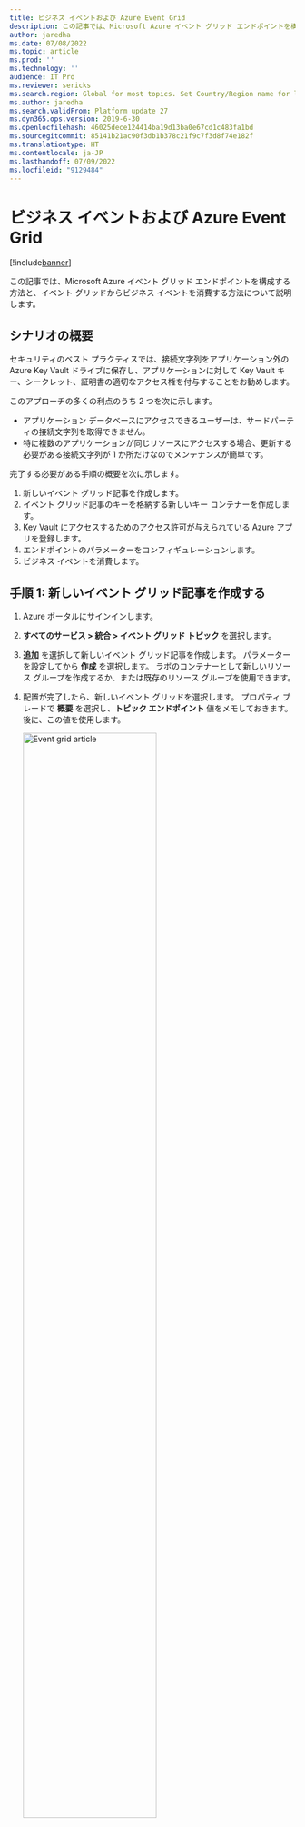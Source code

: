 ```yaml
---
title: ビジネス イベントおよび Azure Event Grid
description: この記事では、Microsoft Azure イベント グリッド エンドポイントを構成する方法と、イベント グリッドからビジネス イベントを消費する方法について説明します。
author: jaredha
ms.date: 07/08/2022
ms.topic: article
ms.prod: ''
ms.technology: ''
audience: IT Pro
ms.reviewer: sericks
ms.search.region: Global for most topics. Set Country/Region name for localizations
ms.author: jaredha
ms.search.validFrom: Platform update 27
ms.dyn365.ops.version: 2019-6-30
ms.openlocfilehash: 46025dece124414ba19d13ba0e67cd1c483fa1bd
ms.sourcegitcommit: 85141b21ac90f3db1b378c21f9c7f3d8f74e182f
ms.translationtype: HT
ms.contentlocale: ja-JP
ms.lasthandoff: 07/09/2022
ms.locfileid: "9129484"
---
```

# <a name="business-events-and-azure-event-grid"></a>ビジネス イベントおよび Azure Event Grid
[!include[banner](../../includes/banner.md)]

この記事では、Microsoft Azure イベント グリッド エンドポイントを構成する方法と、イベント グリッドからビジネス イベントを消費する方法について説明します。

## <a name="scenario-overview"></a>シナリオの概要

セキュリティのベスト プラクティスでは、接続文字列をアプリケーション外の Azure Key Vault ドライブに保存し、アプリケーションに対して Key Vault キー、シークレット、証明書の適切なアクセス権を付与することをお勧めします。

このアプローチの多くの利点のうち 2 つを次に示します。

- アプリケーション データベースにアクセスできるユーザーは、サードパーティの接続文字列を取得できません。
- 特に複数のアプリケーションが同じリソースにアクセスする場合、更新する必要がある接続文字列が 1 か所だけなのでメンテナンスが簡単です。

完了する必要がある手順の概要を次に示します。

1. 新しいイベント グリッド記事を作成します。
2. イベント グリッド記事のキーを格納する新しいキー コンテナーを作成します。
3. Key Vault にアクセスするためのアクセス許可が与えられている Azure アプリを登録します。
4. エンドポイントのパラメーターをコンフィギュレーションします。
5. ビジネス イベントを消費します。

## <a name="procedure-1-create-a-new-event-grid-article"></a>手順 1: 新しいイベント グリッド記事を作成する

1. Azure ポータルにサインインします。
2. **すべてのサービス \> 統合 \> イベント グリッド トピック** を選択します。
3. **追加** を選択して新しいイベント グリッド記事を作成します。 パラメーターを設定してから **作成** を選択します。 ラボのコンテナーとして新しいリソース グループを作成するか、または既存のリソース グループを使用できます。
4. 配置が完了したら、新しいイベント グリッドを選択します。 プロパティ ブレードで **概要** を選択し、**トピック エンドポイント** 値をメモしておきます。 後に、この値を使用します。

    <img alt="Event grid article" src="../../media/BEF-Howto-EventGrid-03.png" width="70%">

5. プロパティ ブレードに戻って **アクセス キー** を選択して **キー 1** の値をコピーします。 次の手順でキー コンテナーを構成するときに、この値が必要になります。

    <img alt="Event grid access key" src="../../media/BEF-Howto-EventGrid-04.png" width="70%">

## <a name="procedure-2-create-a-key-vault"></a>手順 2: 新しいキー コンテナーの作成

この手順では、前の手順でコピーしたキーを保存する Key Vault を作成します。 Key Vault は、キー、シークレット、証明書を保存するために使用する安全なドライブです。 接続文字列を保存する代わりに、より一般的で安全なアプローチは Key Vault に保存することです。 その後、新しいアプリケーションを Azure Active Directory (Azure AD) に登録し、Key Vault からシークレットを取得する権限を付与できます。

1. Azure ポータルで **すべてのサービス \> セキュリティ \> Key Vaults** を選択します。
2. リソース グループに新しい Key Vault を作成し、デフォルトのパラメーターを設定します。

    <img alt="New Key Vault" src="../../media/BEF-Howto-Keyvault-02.png" width="50%">

3. **概要** を選択し、Key Vault の **DNS 名** 値をコピーして保存します。 この値は後で使用します。

    <img alt="Key vault DNS name" src="../../media/BEF-Howto-Keyvault-03.png" width="70%">

4. **BE-Key Vault \> シークレット \> 生成/インポート** を選択します。 シークレットの名前を入力し、先に保存した **キー 1** 値を貼り付けます。

    <img alt="Key vault secret " src="../../media/BEF-Howto-Keyvault-04.png" width="70%">

5. **作成** を選択します。

## <a name="procedure-3-register-a-new-application"></a>手順 3: 新しいアプリケーションの登録

この手順では、新しいアプリケーションを Azure AD に登録して、Key Vault のシークレットの読み取りと取得アクセスを許可します。 アプリケーションを使用してイベント グリッドのシークレットを取得します。

1. Azure ポータルで **すべてのサービス \> セキュリティ \> Azure Active Directory** を選択します。
2. **アプリ登録 (プレビュー) \> 新しい登録** を選択し、次にアプリケーションの名前を入力します。
3. **登録** を選択します。
4. 新しいアプリケーションを選択して **証明書とシークレット \> 新しいクライアント シークレット** を選択します。 シークレットの名前を入力し、有効期限が切れないようにシークレットを設定します。 その後 **追加** を選択します。

    <img alt="Azure App secret " src="../../media/BEF-Howto-Keyvault-07.png" width="50%">

5. 新しいシークレットをコピーして保存します。 これは後で使用します。

    > [!IMPORTANT]
    > シークレットは一度だけ表示されます。 シークレットをコピーし忘れた場合は、削除してから新しいシークレットを作成する必要があります。

    <img alt="Copy App secret " src="../../media/BEF-Howto-Keyvault-08.png" width="70%">

6. **概要** を選択し、アプリケーション ID をコピーして保存します。 この値は後で使用します。

    <img alt="Copy App Id " src="../../media/BEF-Howto-Keyvault-09.png" width="70%">

7. **すべてのサービス \> セキュリティ \> Key Vaults** を選択します。
8. 前に作成した Key Vault を選択してから **アクセスポリシー \> 新規追加** を選択します。
9. **プリンシパル** ブレードで、新しい登録済みアプリケーションを選択します。 Key Vault のシークレットを取得するには、**Get** と **List** シークレット アクセス許可のチェック ボックスを選択します。

    <img alt="Key Vault access policy " src="../../media/BEF-Howto-Keyvault-12.png" width="50%">

10. 新しいアクセス ポリシーを保存します。

## <a name="procedure-4-configure-a-business-events-endpoint"></a>手順 4: ビジネス イベント エンドポイントのコンフィギュレーション

1. アプリケーションにサイン インし、**システム管理 \> 設定 \> ビジネス イベント** の順に移動します。
2. **エンドポイント** を選択します。
3. **新規** を選択します。
4. **Azure Event Grid** を選択します。
5. **次へ** を選択します。
6. 必要なパラメーター値を設定します。

    <img alt="Event grid endpoint" src="../../media/BEF-Howto-EventGrid-06.png" width="50%">

7. **OK** を選択します。

## <a name="procedure-5-consume-a-business-event"></a>手順 5: ビジネス イベントの消費

ビジネス シナリオでは、USMF 会社に自由書式の請求書が転記されるたびに電子メール メッセージを送信します。 顧客アカウント番号、顧客名、請求書の合計金額など、詳細がメッセージ`に含まれる必要があります。

1. ビジネス イベント カタログを選択し、**自由書式の請求書が転記されました** ビジネス イベントを探します
2. 次に USMF 会社のビジネス イベントを有効化します。 一度有効になると、テスト メッセージは送信され、構成を検証し、接続をキャッシュします。
3. テスト メッセージが受信されたことを確認するには、Azure ポータルでイベント グリッド記事を選択して **メトリックス** を選択します。 **公開されたイベント** メトリックと **一致しないイベント** メトリックの両方が少なくとも **1** の値を示していることを確認します。 そうでない場合は、バッチ ジョブがメッセージを受信するまで待ちます。

    <img alt="Event grid metrics" src="../../media/BEF-Howto-EventGrid-08.png" width="70%">

    両方のメトリックの値が少なくとも **1** の場合、イベント グリッド記事をサブスクライブする新しいロジック アプリを作成します。

4. **すべてのサービス \> 統合 \> Logic Apps** を順に選択します。
5. リソース グループに新しいロジック アプリを作成します。

    <img alt="New logic apps" src="../../media/BEF-Howto-EventGrid-10.png" width="50%">

6. ロジック アプリ リソースを作成したら、空のロジック アプリを作成するオプションを選択します。
7. **イベント グリッド** を検索して **リソース イベントが発生した場合 (プレビュー)** トリガーを選択します。

    <img alt="Event grid trigger" src="../../media/BEF-Howto-EventGrid-11.png" width="50%">

8. サブスクリプションを選択し、リソース タイプとして **Microsoft.EventGrid.Topics** を選択し、手順 1 で作成したイベント グリッド記事の名前を選択します。

    <img alt="Event grid trigger parameters" src="../../media/BEF-Howto-EventGrid-12.png" width="50%">

9. **新規ステップ** を選択して新しいアクションを追加します。
10. **JSON の解析** データ処理を検索します。 このステップは、データ コントラクトの指定されたスキーマを使用してメッセージを解析するために必要です。
11. **Json 解析** アクションの **コンテンツ** フィールドをクリックします。 表示されるウィンドウには前のトリガーからのオプションが表示されます。 財務と運用で送信されるペイロードを含むイベント グリッド メッセージの **データ オブジェクト** フィールドを選択する必要があります。

    <img alt="Logic appas parse JSON " src="../../media/BEF-Howto-EventGrid-14.png" width="50%">

    次に、契約の指定されたスキーマを入力する必要があります。 これは、ただのサンプル ペイロードです。 ただし、Azure Logic Apps の機能を使用してペイロードからスキーマを生成できます。

12. ビジネス イベント カタログのイベントを選択し、**スキーマのダウンロード** リンクを選択します。 テキスト ファイルがダウンロードされます。 テキストファイルを開いて内容をコピーします。
13. Logic Apps に戻って **サンプル ペイロードを使用してスキーマを生成** リンクを選択します。 テキスト ファイルの内容を貼り付けて **完了** を選択します。

    <img alt="Event schema " src="../../media/BEF-Howto-EventGrid-16.png" width="70%">

14. サンプル ペイロードの品質により、特に実値がサンプル ペイロードで整数として与えられた場合、ジェネレーターは整数と実値を区別しません。 生成されたスキーマを確認して **整数** データ型のフィールドを **数値** データ型に変更する必要があるか判断します。 (JavaScript Object Notation \[JSON\] で **数値** データ型は実数値を表します。)

    <img alt="JSON data types " src="../../media/BEF-Howto-EventGrid-17.png" width="100%">

    次に、顧客の支払いの詳細を含む通知電子メールの送信など、最終的なアクションを選択します。

15. **電子メールの送信** アクションを検索し、自分の Microsoft 365 アカウントにサインインします。
16. メッセージの本文および、必須項目を入力します。
17. ロジック アプリを保存します。
18. 顧客の支払いを転記して、ビジネス イベントをトリガーします。 そして、ロジック アプリが実行されていること、顧客の支払いの詳細が記載された電子メールを受信することを確認します。


[!INCLUDE[footer-include](../../../../includes/footer-banner.md)]
